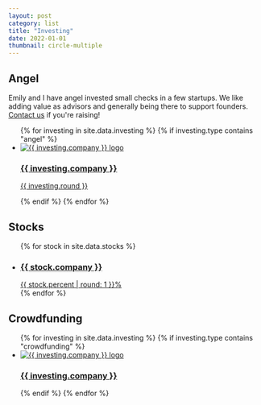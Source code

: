 ```yaml
---
layout: post
category: list
title: "Investing"
date: 2022-01-01
thumbnail: circle-multiple
---
```


## Angel

Emily and I have angel invested small checks in a few startups. We like adding value as advisors and generally being there to support founders. <a href="mailto:jahilnbrand@gmail.com">Contact us</a> if you're raising!

<ul class="card-grid card-grid-compact">
	{% for investing in site.data.investing %}
	{% if investing.type contains "angel" %}
		<li class="compact-card compact-card-medium"><a href="{{ investing.link }}">
			<img src="{{ investing.image }}" alt="{{ investing.company }} logo">
			<h3>{{ investing.company }}</h3>
			<p class="card-secondary">{{ investing.round }}</p>
		</a></li>
	{% endif %}
	{% endfor %}
</ul>

## Stocks

<ul class="card-grid card-grid-compact">
	{% for stock in site.data.stocks %}
		<li class="compact-card compact-card-medium"><a href="https://robinhood.com/stocks/{{ stock.ticker }}">
			<h3 class="stock-company">{{ stock.company }}</h3>
			<span class="card-secondary">{{ stock.percent | round: 1 }}%</span>
		</a></li>
	{% endfor %}
</ul>

## Crowdfunding

<ul class="card-grid card-grid-compact">
	{% for investing in site.data.investing %}
	{% if investing.type contains "crowdfunding" %}
		<li class="compact-card compact-card-medium"><a href="{{ investing.link }}">
			<img src="{{ investing.image }}" alt="{{ investing.company }} logo">
			<h3>{{ investing.company }}</h3>
		</a></li>
	{% endif %}
	{% endfor %}
</ul>
